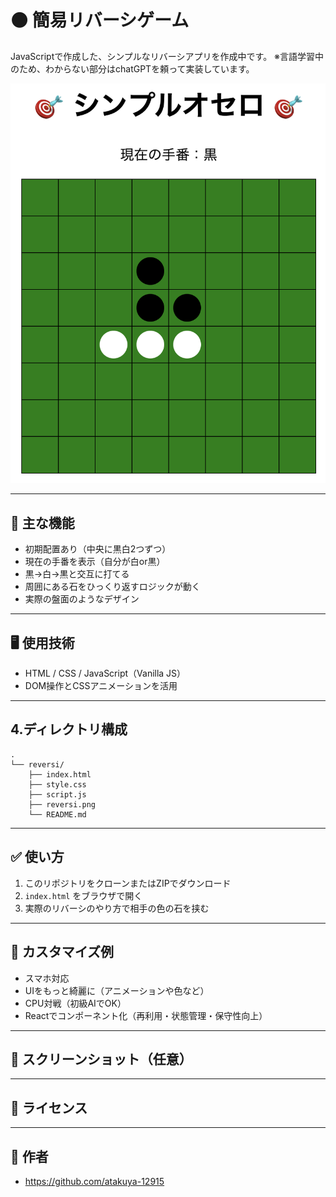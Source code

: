 # ⚫️ 簡易リバーシゲーム

JavaScriptで作成した、シンプルなリバーシアプリを作成中です。
※言語学習中のため、わからない部分はchatGPTを頼って実装しています。

![screenshot](./reversi.png)

---

## 🚀 主な機能

- 初期配置あり（中央に黒白2つずつ）
- 現在の手番を表示（自分が白or黒）
- 黒→白→黒と交互に打てる
- 周囲にある石をひっくり返すロジックが動く
- 実際の盤面のようなデザイン

---

## 🖥️ 使用技術

- HTML / CSS / JavaScript（Vanilla JS）
- DOM操作とCSSアニメーションを活用

---

## 4.ディレクトリ構成

```
.
└── reversi/
    ├── index.html
    ├── style.css
    ├── script.js
    ├── reversi.png
    └── README.md
```

---

## ✅ 使い方

1. このリポジトリをクローンまたはZIPでダウンロード
2. `index.html` をブラウザで開く
3. 実際のリバーシのやり方で相手の色の石を挟む

---

## 🔧 カスタマイズ例

- スマホ対応
- UIをもっと綺麗に（アニメーションや色など）
- CPU対戦（初級AIでOK）
- Reactでコンポーネント化（再利用・状態管理・保守性向上）

---

## 📸 スクリーンショット（任意）

---

## 📄 ライセンス

---

## 🙌 作者

- https://github.com/atakuya-12915

